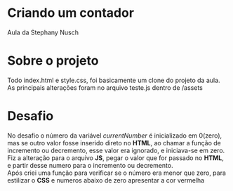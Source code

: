# Criando um contador
Aula da Stephany Nusch 

# Sobre o projeto
Todo index.html e style.css, foi basicamente um clone do projeto da aula. 
As principais alterações foram no arquivo teste.js dentro de /assets

# Desafio
No desafio o número da variável *currentNumber* é inicializado em 0(zero), mas se outro valor fosse inserido direto no **HTML**, ao chamar a função de incremento ou decremento, esse valor era ignorado, e iniciava-se em zero. Fiz a alteração para o arquivo **JS**, pegar o valor que for passado no **HTML**, e partir desse numero para o incremento ou decremento. <BR>
Após criei uma função para verificar se o número era menor que zero, para estilizar o **CSS** e numeros abaixo de zero apresentar a cor vermelha

